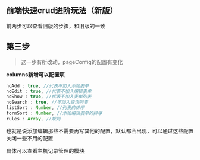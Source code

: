 ## 前端快速crud进阶玩法（新版）

前两步可以查看旧版的步骤，和旧版的一致



## 第三步

> 这一步有所改动，pageConfig的配置有变化



**columns新增可以配置项**

```js
noAdd : true, //代表不加入添加表单
noEdit : true, //代表不加入编辑表单
noShow : true, //代表不加入表单列表
noSearch : true, //不加入查询列表
listSort : Number, //列表的排序
formSort : Number, //添加编辑表单的排序
rules : Array, //规则
```

也就是说添加编辑那些不需要再写其他的配置，默认都会出现，可以通过这些配置关闭一些不用的配置



具体可以查看主机记录管理的模块
